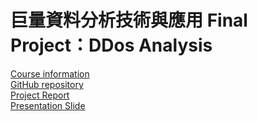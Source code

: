 # 巨量資料分析技術與應用 Final Project：DDos Analysis
[Course information](https://timetable.nycu.edu.tw/?r=main/crsoutline&Acy=109&Sem=1&CrsNo=5283&lang=zh-tw)<br>
[GitHub repository](https://github.com/WCChang1997/2021-BD_final_project.git)<br>
[Project Report](巨量資料PJ_report.pdf)<br>
[Presentation Slide](巨量資料PJ_present.pdf)
